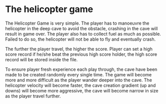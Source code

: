 # The helicopter game
The Helicopter Game is very simple. The player has to manoeuvre the helicopter in the deep cave to avoid the obstacle, crashing in the cave will result in game over. The player also has to collect fuel as much as possible. Failed to do so, the helicopter will not be able to fly and eventually crash.

The further the player travel, the higher the score. Player can set a high score record if he/she beat the previous high score holder, the high score record will be stored inside the file.

To ensure player fresh experience each play through, the cave have been made to be created randomly every single time. The game will become more and more difficult as the player wander deeper into the cave. The helicopter velocity will become faster, the cave creation gradient (up and downs) will become more aggressive, the cave will become narrow in size as the player travel further. 
